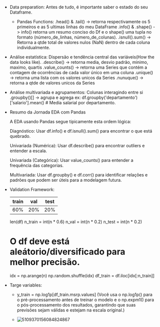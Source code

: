 - Data preparation: Antes de tudo, é importante saber o estado do seu Dataframe.
  - Pandas Functions:
    .head() & .tail() -> retorna respectivamente os 5 primeiros e as 5 ultimas linhas do meu DataFrame
    .info() & .shape() -> info() retorna um resumo conciso do Df e o shape() uma tupla no formato (número_de_linhas, número_de_colunas).
    .isnull().sum() -> Retorna a qtde total de valores nulos (NaN) dentro de cada coluna individualmente.

- Análise estatística: Dispersão e tendência central das variáveis(How the data looks like).
  .describe() -> retorna media, desvio padrão, minimo, maximo, quartis
  .value_counts() -> retorna uma Series que contém a contagem de ocorrências de cada valor único em uma coluna
  .unique() -> retorna uma lista com os valores unicos da Series
  .nunuque() -> retorna a qtde de valores unicos da Series
- Análise multivariada e agrupamentos: Colunas interagindo entre si
  .groupby()[] -> agrupa e agrega
    ex: df.groupby('departamento')['salario'].mean()
      # Media salarial por departamento.


- Resumo da Jornada EDA com Pandas

  A EDA usando Pandas segue tipicamente esta ordem lógica:

    Diagnóstico: Usar df.info() e df.isnull().sum() para encontrar o que está quebrado.

    Univariada (Numérica): Usar df.describe() para encontrar outliers e entender a escala.

    Univariada (Categórica): Usar value_counts() para entender a frequência das categorias.

    Multivariada: Usar df.groupby() e df.corr() para identificar relações e padrões que podem ser úteis para a modelagem futura.

- Validation Framework:
  
  |train         | val | test |
  ---------------|-----|-------
  |60%           | 20% | 20%  |

  len(df)
  n_train = int(n * 0.6)
  n_val = int(n * 0.2)
  n_test = int(n * 0.2)
  # O df deve está aleátorio/diversificado para melhor precisão.
  idx = np.arange(n)
  np.random.shuffle(idx)
  df_train = df.iloc[idx[:n_train]]

- Targe variables:
  - y_train = np.log1p[df_train.msrp.values] (Você usa o np.log1p() para o pré-processamento antes de treinar o modelo e o np.expm1() para o pós-processamento dos resultados, garantindo que suas previsões sejam válidas e estejam na escala original.)
 
  - ![5109370156084824867](https://github.com/user-attachments/assets/3afd05d4-310a-42ae-85bb-dcff6cfdb624)
  
  
  
